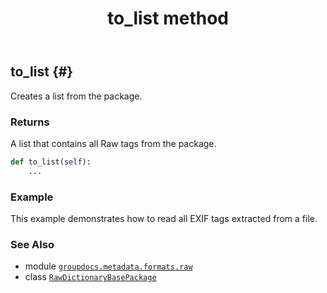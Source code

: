 ﻿---
title: to_list method
second_title: GroupDocs.Metadata for Python via .NET API References
description: 
type: docs
url: /python-net/groupdocs.metadata.formats.raw/rawdictionarybasepackage/to_list/
is_root: false
weight: 110
---

## to_list {#}

Creates a list from the package.


### Returns 


A list that contains all Raw tags from the package.


```python
def to_list(self):
    ...
```



### Example 


This example demonstrates how to read all EXIF tags extracted from a file.



### See Also
* module [`groupdocs.metadata.formats.raw`](../../)
* class [`RawDictionaryBasePackage`](/metadata/python-net/groupdocs.metadata.formats.raw/rawdictionarybasepackage)
